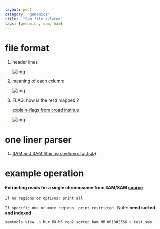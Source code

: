 ```yaml
---
layout: post
category: "genomics"
title:  "Sam file related"
tags: [genomics, sam, bam]
---
```


# file format

1. header lines

	![img](https://image.slidesharecdn.com/epizoneformats-160420093442/95/ngs-data-formats-and-analyses-16-638.jpg?cb=1461145216)

2. meaning of each column:


	![img](http://felixfan.github.io/figure2016/SAMv1_3.png)

3. FLAG: how is the read mapped ?

   [explain-flags from broad institue](https://broadinstitute.github.io/picard/explain-flags.html)
   
   ![img](https://ppotato.files.wordpress.com/2010/08/sam_output2.png)
   
   
   
# one liner parser
 
 1. [SAM and BAM filtering oneliners (github)](https://gist.github.com/davfre/8596159) 

 
# example operation

#### Extracting reads for a single chromosome from BAM/SAM [source](https://carleshf87.wordpress.com/2013/10/28/extracting-reads-for-a-single-chromosome-from-bamsam-file-with-samtools/)

`If no regions or options: print all`

`If specific one or more regions: print restricted ` Note: **need sorted and indexed**


```bash
samtools view -h hur_MO-h6_rep2.sorted.bam NM_001002366 > test.sam
```